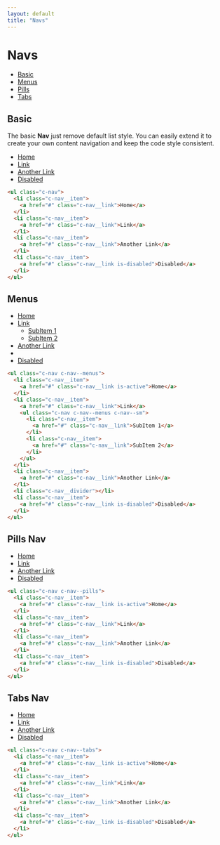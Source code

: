 ```yaml
---
layout: default
title: "Navs"
---
```


# Navs
- [Basic](#basic)
- [Menus](#menus)
- [Pills](#pills)
- [Tabs](#tabs)

## Basic
The basic **Nav** just remove default list style. You can easily extend it to create your own content navigation and keep the code style consistent.

<div class="u-mb-15">
  <ul class="c-nav">
    <li class="c-nav__item">
      <a href="#" class="c-nav__link">Home</a>
    </li>
    <li class="c-nav__item">
      <a href="#" class="c-nav__link">Link</a>
    </li>
    <li class="c-nav__item">
      <a href="#" class="c-nav__link">Another Link</a>
    </li>
    <li class="c-nav__item">
      <a href="#" class="c-nav__link is-disabled">Disabled</a>
    </li>
  </ul>
</div>

```html
<ul class="c-nav">
  <li class="c-nav__item">
    <a href="#" class="c-nav__link">Home</a>
  </li>
  <li class="c-nav__item">
    <a href="#" class="c-nav__link">Link</a>
  </li>
  <li class="c-nav__item">
    <a href="#" class="c-nav__link">Another Link</a>
  </li>
  <li class="c-nav__item">
    <a href="#" class="c-nav__link is-disabled">Disabled</a>
  </li>
</ul>
```

## Menus

<div class="l-row">
  <div class="l-col-6@md">
    <ul class="c-nav c-nav--menus u-mb-15">
      <li class="c-nav__item">
        <a href="#" class="c-nav__link is-active">Home</a>
      </li>
      <li class="c-nav__item">
        <a href="#" class="c-nav__link">Link</a>
        <ul class="c-nav c-nav--menus c-nav--sm">
          <li class="c-nav__item">
            <a href="#" class="c-nav__link">SubItem 1</a>
          </li>
          <li class="c-nav__item">
            <a href="#" class="c-nav__link">SubItem 2</a>
          </li>
        </ul>
      </li>
      <li class="c-nav__item">
        <a href="#" class="c-nav__link">Another Link</a>
      </li>
      <li class="c-nav__divider"></li>
      <li class="c-nav__item">
        <a href="#" class="c-nav__link is-disabled">Disabled</a>
      </li>
    </ul>
  </div>
</div>

```html
<ul class="c-nav c-nav--menus">
  <li class="c-nav__item">
    <a href="#" class="c-nav__link is-active">Home</a>
  </li>
  <li class="c-nav__item">
    <a href="#" class="c-nav__link">Link</a>
    <ul class="c-nav c-nav--menus c-nav--sm">
      <li class="c-nav__item">
        <a href="#" class="c-nav__link">SubItem 1</a>
      </li>
      <li class="c-nav__item">
        <a href="#" class="c-nav__link">SubItem 2</a>
      </li>
    </ul>
  </li>
  <li class="c-nav__item">
    <a href="#" class="c-nav__link">Another Link</a>
  </li>
  <li class="c-nav__divider"></li>
  <li class="c-nav__item">
    <a href="#" class="c-nav__link is-disabled">Disabled</a>
  </li>
</ul>
```

## Pills Nav

<div class="u-mb-15">
  <ul class="c-nav c-nav--pills">
    <li class="c-nav__item">
      <a href="#" class="c-nav__link is-active">Home</a>
    </li>
    <li class="c-nav__item">
      <a href="#" class="c-nav__link">Link</a>
    </li>
    <li class="c-nav__item">
      <a href="#" class="c-nav__link">Another Link</a>
    </li>
    <li class="c-nav__item">
      <a href="#" class="c-nav__link is-disabled">Disabled</a>
    </li>
  </ul>
</div>

```html
<ul class="c-nav c-nav--pills">
  <li class="c-nav__item">
    <a href="#" class="c-nav__link is-active">Home</a>
  </li>
  <li class="c-nav__item">
    <a href="#" class="c-nav__link">Link</a>
  </li>
  <li class="c-nav__item">
    <a href="#" class="c-nav__link">Another Link</a>
  </li>
  <li class="c-nav__item">
    <a href="#" class="c-nav__link is-disabled">Disabled</a>
  </li>
</ul>
```

## Tabs Nav

<div class="u-mb-15">
  <ul class="c-nav c-nav--tabs">
    <li class="c-nav__item">
      <a href="#" class="c-nav__link is-active">Home</a>
    </li>
    <li class="c-nav__item">
      <a href="#" class="c-nav__link">Link</a>
    </li>
    <li class="c-nav__item">
      <a href="#" class="c-nav__link">Another Link</a>
    </li>
    <li class="c-nav__item">
      <a href="#" class="c-nav__link is-disabled">Disabled</a>
    </li>
  </ul>
</div>

```html
<ul class="c-nav c-nav--tabs">
  <li class="c-nav__item">
    <a href="#" class="c-nav__link is-active">Home</a>
  </li>
  <li class="c-nav__item">
    <a href="#" class="c-nav__link">Link</a>
  </li>
  <li class="c-nav__item">
    <a href="#" class="c-nav__link">Another Link</a>
  </li>
  <li class="c-nav__item">
    <a href="#" class="c-nav__link is-disabled">Disabled</a>
  </li>
</ul>
```
